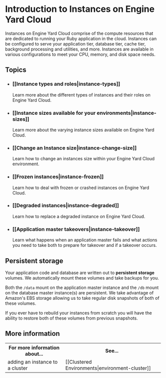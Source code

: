 # Introduction to Instances on Engine Yard Cloud

Instances on Engine Yard Cloud comprise of the compute resources that are dedicated to running
your Ruby application in the cloud.  Instances can be configured to serve your 
application tier, database tier, cache tier, background processing and utilities, 
and more.  Instances are available in various configurations to 
meet your CPU, memory, and disk space needs.  


## Topics

* ### [[Instance types and roles|instance-types]]
  Learn more about the different types of instances and their roles on Engine Yard Cloud.

* ### [[Instance sizes available for your environments|instance-sizes]]
  Learn more about the varying instance sizes available on Engine Yard Cloud.
  
* ### [[Change an Instance size|instance-change-size]]
  Learn how to change an instances size within your Engine Yard Cloud environment.
  
* ### [[Frozen instances|instance-frozen]]
  Learn how to deal with frozen or crashed instances on Engine Yard Cloud.

* ### [[Degraded instances|instance-degraded]]
  Learn how to replace a degraded instance on Engine Yard Cloud.

* ### [[Application master takeovers|instance-takeover]]
  Learn what happens when an application master fails and what actions you need to take both to prepare for takeover and if a takeover occurs.

## Persistent storage
Your application code and database are written out to **persistent storage** 
volumes. We automatically mount these volumes and take backups for you.

Both the `/data` mount on the application master instance and the `/db` mount on the database 
master instance(s) are persistent. We take advantage of Amazon's EBS storage allowing us to 
take regular disk snapshots of both of these volumes. 

If you ever have to rebuild your instances from scratch you will have the ability to restore 
both of these volumes from previous snapshots.

<h2 id="topic5"> More information</h2>

<table>
  <tr>
    <th>For more information about...</th><th>See...</th>
  </tr>
<tr>
    <td>adding an instance to a cluster</td><td>[[Clustered Environments|environment-cluster]]</td>
  </tr>

</table>
